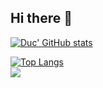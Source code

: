 ## Hi there 👋

<!--
**DucLUT/DucLUT** is a ✨ _special_ ✨ repository because its `README.md` (this file) appears on your GitHub profile.

Here are some ideas to get you started:

- 🔭 I’m currently working on ...
- 🌱 I’m currently learning ...
- 👯 I’m looking to collaborate on ...
- 🤔 I’m looking for help with ...
- 💬 Ask me about ...
- 📫 How to reach me: ...
- 😄 Pronouns: ...
- ⚡ Fun fact: ...


-->

[![Duc' GitHub stats](https://github-readme-stats.vercel.app/api?username=DucLUT&theme=tokyonight&hide_border=false)](https://github.com/DucLUT/github-readme-stats)

[![Top Langs](https://github-readme-stats.vercel.app/api/top-langs/?username=DucLUT&theme=tokyonight&hide_border=false&include_all_commits=true&count_private=true&layout=compact)](https://github.com/Neniuk/github-readme-stats)  
[![](https://visitcount.itsvg.in/api?id=DucLUT&label=Profile%20Views&icon=0&pretty=true&color=0)](https://visitcount.itsvg.in)
